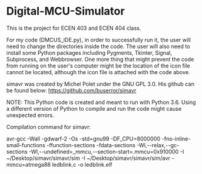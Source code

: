 # Digital-MCU-Simulator
This is the project for ECEN 403 and ECEN 404 class.

For my code (DMCUS_IDE.py), in order to successfully run it, the user will need to change the directories inside the code. The user will also need to install some Python packages including Pygments, Tkinter, Signal, Subprocess, and Webbrowser. One more thing that might prevent the code from running on the user's computer might be the location of the icon file cannot be located, although the icon file is attached with the code above. 

simavr was created by Michel Polet under the GNU GPL 3.0. His github can be found below:
https://github.com/buserror/simavr

NOTE: This Python code is created and meant to run with Python 3.6. Using a different version of Python to compile and run the code might cause unexpected errors.

Compilation command for simavr: 

avr-gcc -Wall -gdwarf-2 -Os -std=gnu99 -DF_CPU=8000000 -fno-inline-small-functions -ffunction-sections -fdata-sections -Wl,--relax,--gc-sections -Wl,--undefined=_mmcu,--section-start=.mmcu=0x910000 -I ~/Desktop/simavr/simavr/sim -I ~/Desktop/simavr/simavr/sim/avr -mmcu=atmega88 ledblink.c -o ledblink.elf
